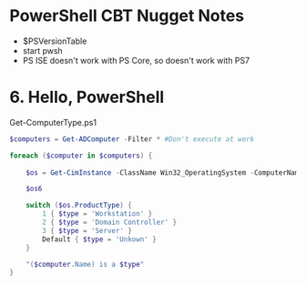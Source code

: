 # PowerShell CBT Nugget Notes

- $PSVersionTable
- start pwsh
- PS ISE doesn't work with PS Core, so doesn't work with PS7

# 6. Hello, PowerShell
Get-ComputerType.ps1
```PowerShell
$computers = Get-ADComputer -Filter * #Don't execute at work

foreach ($computer in $computers) {
    
    $os = Get-CimInstance -ClassName Win32_OperatingSystem -ComputerName $c.Name

    $os6

    switch ($os.ProductType) {
        1 { $type = 'Workstation' }
        2 { $type = 'Domain Controller' }
        3 { $type = 'Server' } 
        Default { $type = 'Unkown' }
    }

    "($computer.Name) is a $type"
}
```
